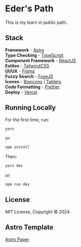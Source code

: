 # Eder's Path

This is my learn in public path.

## Stack

**Framework** - [Astro](https://astro.build/)  
**Type Checking** - [TypeScript](https://www.typescriptlang.org/)  
**Component Framework** - [ReactJS](https://reactjs.org/)  
**Estilos** - [TailwindCSS](https://tailwindcss.com/)  
**UI/UX** - [Figma](https://figma.com)  
**Fuzzy Search** - [FuseJS](https://fusejs.io/)  
**Ícones** - [Boxicons](https://boxicons.com/) | [Tablers](https://tabler-icons.io/)  
**Code Formatting** - [Prettier](https://prettier.io/)  
**Deploy** - [Vercel](https://vercel.com/)

## Running Locally

For the first time, run:

```bash
yarn
```

or:

```bash
npm install
```

Then:

```bash
yarn dev
```

or:

```bash
npm run dev
```

## License

MIT License, Copyright © 2024

## Astro Template

[Astro Paper](https://github.com/satnaing/astro-paper)
